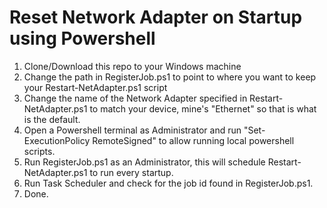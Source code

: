 # Reset Network Adapter on Startup using Powershell

1. Clone/Download this repo to your Windows machine
2. Change the path in RegisterJob.ps1 to point to where you want to keep your Restart-NetAdapter.ps1 script
3. Change the name of the Network Adapter specified in Restart-NetAdapter.ps1 to match your device, mine's "Ethernet" so that is what is the default.
4. Open a Powershell terminal as Administrator and run "Set-ExecutionPolicy RemoteSigned" to allow running local powershell scripts.
5. Run RegisterJob.ps1 as an Administrator, this will schedule Restart-NetAdapter.ps1 to run every startup.
6. Run Task Scheduler and check for the job id found in RegisterJob.ps1.
7. Done.
